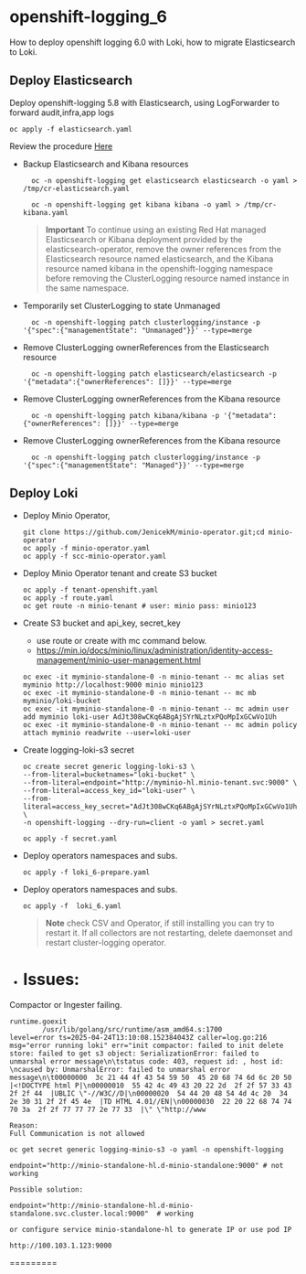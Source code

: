 # openshift-logging_6
How to deploy openshift logging 6.0 with Loki, how to migrate Elasticsearch to Loki. 


## **Deploy Elasticsearch**

Deploy openshift-logging 5.8 with Elasticsearch, using LogForwarder to forward audit,infra,app logs

```
oc apply -f elasticsearch.yaml
```

Review the procedure [Here](https://docs.redhat.com/en/documentation/openshift_container_platform/4.16/html/logging/logging-6-0#log6x-upgrading-to-6)

* Backup Elasticsearch and Kibana resources  

  ```
    oc -n openshift-logging get elasticsearch elasticsearch -o yaml > /tmp/cr-elasticsearch.yaml
  ```
  ```
    oc -n openshift-logging get kibana kibana -o yaml > /tmp/cr-kibana.yaml
  ```
  > **Important** To continue using an existing Red Hat managed Elasticsearch or Kibana deployment provided by the elasticsearch-operator, remove the owner references from the Elasticsearch resource named elasticsearch, and the Kibana resource named kibana in the openshift-logging namespace before removing the ClusterLogging resource named instance in the same namespace.

* Temporarily set ClusterLogging to state Unmanaged  
  ```
    oc -n openshift-logging patch clusterlogging/instance -p '{"spec":{"managementState": "Unmanaged"}}' --type=merge
  ```
* Remove ClusterLogging ownerReferences from the Elasticsearch resource 
  ```
    oc -n openshift-logging patch elasticsearch/elasticsearch -p '{"metadata":{"ownerReferences": []}}' --type=merge
  ```
* Remove ClusterLogging ownerReferences from the Kibana resource 
  ```
    oc -n openshift-logging patch kibana/kibana -p '{"metadata":{"ownerReferences": []}}' --type=merge
  ```
* Remove ClusterLogging ownerReferences from the Kibana resource 
  ```
    oc -n openshift-logging patch clusterlogging/instance -p '{"spec":{"managementState": "Managed"}}' --type=merge
  ```

## **Deploy Loki**
* Deploy Minio Operator, 
  ```
  git clone https://github.com/JenicekM/minio-operator.git;cd minio-operator
  oc apply -f minio-operator.yaml
  oc apply -f scc-minio-operator.yaml 
  ```
* Deploy Minio Operator tenant and create S3 bucket
  ```
  oc apply -f tenant-openshift.yaml
  oc apply -f route.yaml 
  oc get route -n minio-tenant # user: minio pass: minio123
  ```
* Create S3 bucket and api_key, secret_key
  - use route or create with mc command below.
  - https://min.io/docs/minio/linux/administration/identity-access-management/minio-user-management.html

  ```
  oc exec -it myminio-standalone-0 -n minio-tenant -- mc alias set myminio http://localhost:9000 minio minio123
  oc exec -it myminio-standalone-0 -n minio-tenant -- mc mb myminio/loki-bucket
  oc exec -it myminio-standalone-0 -n minio-tenant -- mc admin user add myminio loki-user AdJt308wCKq6ABgAjSYrNLztxPQoMpIxGCwVo1Uh
  oc exec -it myminio-standalone-0 -n minio-tenant -- mc admin policy attach myminio readwrite --user=loki-user
  ```

* Create logging-loki-s3 secret 

  ```
  oc create secret generic logging-loki-s3 \
  --from-literal=bucketnames="loki-bucket" \
  --from-literal=endpoint="http://myminio-hl.minio-tenant.svc:9000" \
  --from-literal=access_key_id="loki-user" \
  --from-literal=access_key_secret="AdJt308wCKq6ABgAjSYrNLztxPQoMpIxGCwVo1Uh" \
  -n openshift-logging --dry-run=client -o yaml > secret.yaml

  oc apply -f secret.yaml
  ```

* Deploy operators namespaces and subs.
  ```
  oc apply -f loki_6-prepare.yaml
  ```
* Deploy operators namespaces and subs.
  ```
  oc apply -f  loki_6.yaml
  ```
  > **Note** check CSV and Operator, if still installing you can try to restart it. If all collectors are not restarting, delete daemonset and restart cluster-logging operator.
* Issues:
  ===============
Compactor or Ingester failing.
```
runtime.goexit
        /usr/lib/golang/src/runtime/asm_amd64.s:1700
level=error ts=2025-04-24T13:10:08.152384043Z caller=log.go:216 msg="error running loki" err="init compactor: failed to init delete store: failed to get s3 object: SerializationError: failed to unmarshal error message\n\tstatus code: 403, request id: , host id: \ncaused by: UnmarshalError: failed to unmarshal error message\n\t00000000  3c 21 44 4f 43 54 59 50  45 20 68 74 6d 6c 20 50  |<!DOCTYPE html P|\n00000010  55 42 4c 49 43 20 22 2d  2f 2f 57 33 43 2f 2f 44  |UBLIC \"-//W3C//D|\n00000020  54 44 20 48 54 4d 4c 20  34 2e 30 31 2f 2f 45 4e  |TD HTML 4.01//EN|\n00000030  22 20 22 68 74 74 70 3a  2f 2f 77 77 77 2e 77 33  |\" \"http://www

Reason:
Full Communication is not allowed

oc get secret generic logging-minio-s3 -o yaml -n openshift-logging

endpoint="http://minio-standalone-hl.d-minio-standalone:9000" # not working

Possible solution:

endpoint="http://minio-standalone-hl.d-minio-standalone.svc.cluster.local:9000"  # working

or configure service minio-standalone-hl to generate IP or use pod IP

http://100.103.1.123:9000
```
=========
